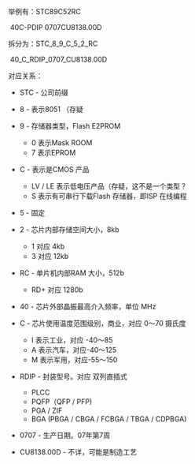 举例有：STC89C52RC  

​               40C-PDIP 0707CU8138.00D  

拆分为：STC_8_9_C_5_2_RC  

​               40_C_RDIP_0707_CU8138.00D

对应关系：

- STC - 公司前缀
- 8 - 表示8051 （存疑
- 9 - 存储器类型，Flash E2PROM
  - 0 表示Mask ROOM
  - 7 表示EPROM
- C - 表示是CMOS 产品
  - LV / LE 表示低电压产品（存疑，这不是一个类型？
  - S 表示有可串行下载Flash 存储器，即ISP 在线编程
- 5 - 固定
- 2 - 芯片内部存储空间大小，8kb
  - 1 对应 4kb
  - 3 对应 12kb
- RC - 单片机内部RAM 大小，512b
  - RD+ 对应 1280b



- 40 - 芯片外部晶振最高介入频率，单位 MHz
- C - 芯片使用温度范围级别，商业，对应 0～70 摄氏度
  - I 表示工业，对应 -40～85
  - A 表示汽车，对应-40～125
  - M 表示军用，对应-55～150  
- RDIP - 封装型号。对应 双列直插式  
  - PLCC 
  - PQFP（QFP / PFP)  
  - PGA / ZIF 
  - BGA (PBGA / CBGA / FCBGA / TBGA / CDPBGA)  
- 0707 - 生产日期。07年第7周
- CU8138.00D - 不详，可能是制造工艺










